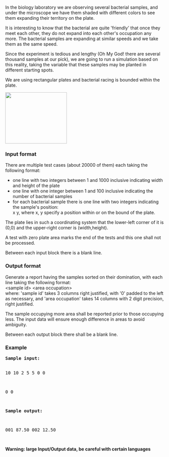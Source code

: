 <p>
In the biology laboratory we are observing several bacterial 
        samples, and under 
                the microscope we have them shaded with different colors to see them expanding 
                their territory on the plate.
</p>
<p>It is interesting to know that the 
        bacterial are 
                quite 'friendly' that once they meet each other, they do not expand into each 
                other's occupation any more. The bacterial samples are expanding 
        at similar speeds and we take them as the same speed.</p><p>Since the experiment is tedious and lengthy (Oh My 
                God! there are several thousand samples at our pick), we are going to run a 
                simulation based on this reality, taking the variable that these 
        samples may be planted in different starting spots.</p>
        <p>
We are using rectangular plates and 
        bacterial racing is bounded within the plate.</p>
        <img src="/content/nealzane:BAC.gif" width="195" height="162">

<h3>Input format</h3>         <p>There are multiple test cases (about 20000 of them) each taking the following format:</p>
<div align="left">
<ul><li>one line with two integers between 1 
        and 1000 inclusive indicating width and height of the plate
</li><li>one line with one integer between 1 and 100 inclusive indicating the 
        number of bacterial samples
</li><li>for each bacterial sample there is one line with two integers 
        indicating the sample's position:<br>
        x y, where x, y specify a position within or on the bound of the 
        plate.
</li></ul></div>
        <p>The plate lies in such a coordinating system that the lower-left corner of it is (0,0) and the upper-right corner is (width,height).</p>
        <p>A test with zero plate area marks the end of 
        the tests and this one shall not be processed.</p>
        <p>Between each input block there is a 
        blank line.</p>
        <p>
</p><h3>Output format</h3>
<p>
Generate a report having the samples sorted on their domination, 
        with each line taking the following format:<br>
        &lt;sample id&gt; &lt;area occupation&gt;<br>
        where: 'sample id' takes 3 columns right justified, with '0' padded to 
        the left as necessary, and 'area occupation' 
        takes 14 columns with 2 digit precision, right justified.</p>
        <p>The sample occupying more area shall be 
        reported prior to those occupying less. The input data will ensure 
        enough difference in areas to avoid ambiguity.</p>
        <p>Between each output block there shall 
        be a blank line.</p>
<h3>Example</h3>
<pre><b>Sample input:</b>

<tt>10 10
2
5 5
0 0

0 0</tt>

<b>Sample output:</b>

<tt>001         87.50
002         12.50</tt>

</pre>
<b>Warning: large Input/Output data, be careful with certain languages</b>